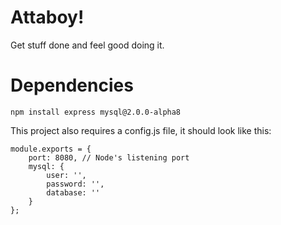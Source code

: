 Attaboy!
========

Get stuff done and feel good doing it.

Dependencies
============

    npm install express mysql@2.0.0-alpha8

This project also requires a config.js file, it should look like this:

    module.exports = {
        port: 8080, // Node's listening port
        mysql: {
            user: '',
            password: '',
            database: ''
        }
    };
